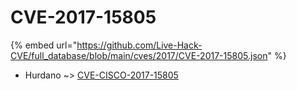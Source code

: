 # CVE-2017-15805
{% embed url="https://github.com/Live-Hack-CVE/full_database/blob/main/cves/2017/CVE-2017-15805.json" %}

* Hurdano ~> [CVE-CISCO-2017-15805](https://www.alice-snow.ru/2017/database/cve-2017-15805/cve-cisco-2017-15805-hurdano)